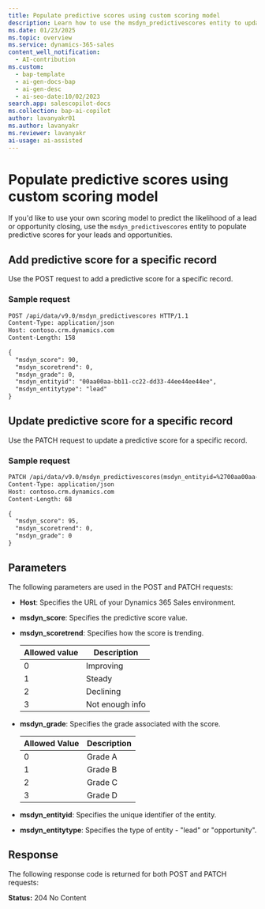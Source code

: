 ```yaml
---
title: Populate predictive scores using custom scoring model
description: Learn how to use the msdyn_predictivescores entity to update predictive lead and opportunity scores in your application."
ms.date: 01/23/2025
ms.topic: overview
ms.service: dynamics-365-sales
content_well_notification:
  - AI-contribution
ms.custom:
  - bap-template
  - ai-gen-docs-bap
  - ai-gen-desc
  - ai-seo-date:10/02/2023
search.app: salescopilot-docs
ms.collection: bap-ai-copilot
author: lavanyakr01
ms.author: lavanyakr
ms.reviewer: lavanyakr
ai-usage: ai-assisted
---
```


# Populate predictive scores using custom scoring model

If you'd like to use your own scoring model to predict the likelihood of a lead or opportunity closing, use the `msdyn_predictivescores` entity to populate predictive scores for your leads and opportunities. 

## Add predictive score for a specific record

Use the POST request to add a predictive score for a specific record.

### Sample request

```rest
POST /api/data/v9.0/msdyn_predictivescores HTTP/1.1
Content-Type: application/json
Host: contoso.crm.dynamics.com
Content-Length: 158
 
{
  "msdyn_score": 90,
  "msdyn_scoretrend": 0,
  "msdyn_grade": 0,
  "msdyn_entityid": "00aa00aa-bb11-cc22-dd33-44ee44ee44ee",
  "msdyn_entitytype": "lead"
}
```

## Update predictive score for a specific record

Use the PATCH request to update a predictive score for a specific record.

### Sample request

```rest
PATCH /api/data/v9.0/msdyn_predictivescores(msdyn_entityid=%2700aa00aa-bb11-cc22-dd33-44ee44ee44ee%27,msdyn_entitytype=%27lead%27) HTTP/1.1
Content-Type: application/json
Host: contoso.crm.dynamics.com
Content-Length: 68
 
{
  "msdyn_score": 95,
  "msdyn_scoretrend": 0,
  "msdyn_grade": 0
}
```

## Parameters

The following parameters are used in the POST and PATCH requests:

- **Host**: Specifies the URL of your Dynamics 365 Sales environment.  

- **msdyn_score**: Specifies the predictive score value.  
- **msdyn_scoretrend**: Specifies how the score is trending.

  | Allowed value | Description        |
  |-------|--------------------|
  | 0     | Improving          |
  | 1     | Steady             |
  | 2     | Declining          |
  | 3     | Not enough info    |
- **msdyn_grade**: Specifies the grade associated with the score.

  | Allowed Value | Description |
  |-------|-------------|
  | 0     | Grade A     |
  | 1     | Grade B     |
  | 2     | Grade C     |
  | 3     | Grade D     |
- **msdyn_entityid**: Specifies the unique identifier of the entity.  
- **msdyn_entitytype**: Specifies the type of entity - "lead" or "opportunity".  

## Response

The following response code is returned for both POST and PATCH requests:

**Status:** 204 No Content
